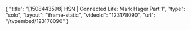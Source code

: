 {
    "title": "[1508443598] HSN | Connected Life: Mark Hager Part 1",
    "type": "solo",
    "layout": "iframe-static",
    "videoId": "123178090",
    "url": "\/tvpembed\/123178090"
}